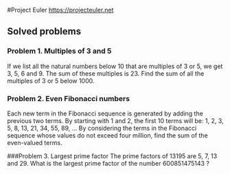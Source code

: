 #Project Euler
https://projecteuler.net

## Solved problems

### Problem 1. Multiples of 3 and 5
If we list all the natural numbers below 10 that are multiples of 3 or 5, we get 3, 5, 6 and 9. The sum of these multiples is 23.
Find the sum of all the multiples of 3 or 5 below 1000.

### Problem 2. Even Fibonacci numbers
Each new term in the Fibonacci sequence is generated by adding the previous two terms. By starting with 1 and 2, the first 10 terms will be:
1, 2, 3, 5, 8, 13, 21, 34, 55, 89, ...
By considering the terms in the Fibonacci sequence whose values do not exceed four million, find the sum of the even-valued terms.

###Problem 3. Largest prime factor
The prime factors of 13195 are 5, 7, 13 and 29.
What is the largest prime factor of the number 600851475143 ?